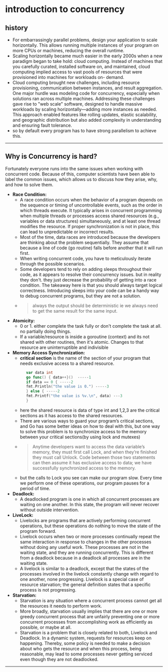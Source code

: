 #  introduction to concurrency

## history
- For embarrassingly parallel problems, design your application to scale horizontally. This allows running multiple instances of your program on more CPUs or machines, reducing the overall runtime.
- Scaling horizontally became much easier in the early 2000s when a new paradigm
began to take hold: cloud computing. Instead of machines that you carefully
curated, installed software on, and maintained, cloud computing implied access to vast pools of resources that were provisioned into machines for workloads on-
demand.
- Cloud computing brought new challenges, including resource provisioning, communication between instances, and result aggregation. One major hurdle was modeling code for concurrency, especially when solutions ran across multiple machines. Addressing these challenges gave rise to "web scale" software, designed to handle massive workloads by scaling horizontally—adding more instances as needed. This approach enabled features like rolling updates, elastic scalability, and geographic distribution but also added complexity in understanding and ensuring fault tolerance.
- so by default every program has to have strong parallelism to achieve this.

---

## Why is Concurrency is hard?

Fortunately everyone runs into the same issues when working with concurrent code.
Because of this, computer scientists have been able to label the common issues, which
allows us to discuss how they arise, why, and how to solve them.
 - **Race Condition:**
    - A race condition occurs when the behavior of a program depends on the sequence or timing of uncontrollable events, such as the order in which threads execute. It typically arises in concurrent programming when multiple threads or processes access shared resources (e.g., variables or data structures) simultaneously, and at least one thread modifies the resource. If proper synchronization is not in place, this can lead to unpredictable or incorrect results.
    - Most of the time, data races are introduced because the developers are thinking about
    the problem sequentially. They assume that because a line of code (go routine) falls before another
    that it will run first.
    - When writing concurrent code, you have to meticulously iterate through the possible
scenarios.
    - Some developers tend to rely on adding sleeps throughout their code, as it appears to resolve their concurrency issues.
    but in reality they don't. they just decrease the probability of getting into a race condition. The takeaway here is that you should always target logical correctness. Introducing
    sleeps into your code can be a handy way to debug concurrent programs, but they are
    not a solution.
    - > always the output should be deterministic ie we always need to get the same result for the same input.
  - **Atomicity:**
    -  0 or 1. either complete the task fully or don't complete the task at all. no partially doing things.
    -  If a variable/resource is inside a goroutine (context) and its not shared with other routines, then it's atomic. Changes to that resource are uninterruptible and indivisible
  - **Memory Access Synchronization:**
    -  **critical section** is the name of the section of your program that needs exclusive access to a shared resource.
      ```go
            var data int
            go func() { data++}()  -----1
            if data == 0 { -----2
            fmt.Println("the value is 0.") -----3
            } else { -----2
            fmt.Printf("the value is %v.\n", data) ---3
            } 
      ```
    - here the shared resource is data of type int and 1,2,3 are the critical sections as it has access to the shared resources.
    - There are various ways to guard your program’s critical sections, and Go has some
better ideas on how to deal with this, but one way to solve this problem is to synchronize access to the memory between your critical sections(by using lock and mutexes)
    - > Anytime developers want to access the data variable’s memory, they must first call Lock, and when
they’re finished they must call Unlock. Code between those two statements can then
assume it has exclusive access to data; we have successfully synchronized access to the
memory.
    - but the calls to Lock you see can make our program
slow. Every time we perform one of these operations, our program pauses for a period
of time.
  - **Deadlock:**
    - A deadlocked program is one in which all concurrent processes are waiting on one
another. In this state, the program will never recover without outside intervention.
 - **LiveLock:**
    - Livelocks are programs that are actively performing concurrent operations, but these
operations do nothing to move the state of the program forward.
    - Livelock occurs when two or more processes continually repeat the same interaction in response to changes in the other processes without doing any useful work. These processes are not in the waiting state, and they are running concurrently. This is different from a deadlock because in a deadlock all processes are in the waiting state.
    - A livelock is similar to a deadlock, except that the states of the processes involved in the livelock constantly change with regard to one another, none progressing. Livelock is a special case of resource starvation; the general definition states that a specific process is not progressing.
  - **Starvation:**
    - Starvation is any situation where a concurrent process cannot get all the resources it
needs to perform work.
    - More broadly, starvation usually implies that there are one or more greedy concurrent process that are unfairly preventing one or more concurrent processes from
accomplishing work as efficiently as possible, or maybe at all.
    - Starvation is a problem that is closely related to both, Livelock and Deadlock. In a dynamic system, requests for resources keep on happening. Thereby, some policy is needed to make a decision about who gets the resource and when this process, being reasonable, may lead to some processes never getting serviced even though they are not deadlocked. 

---
